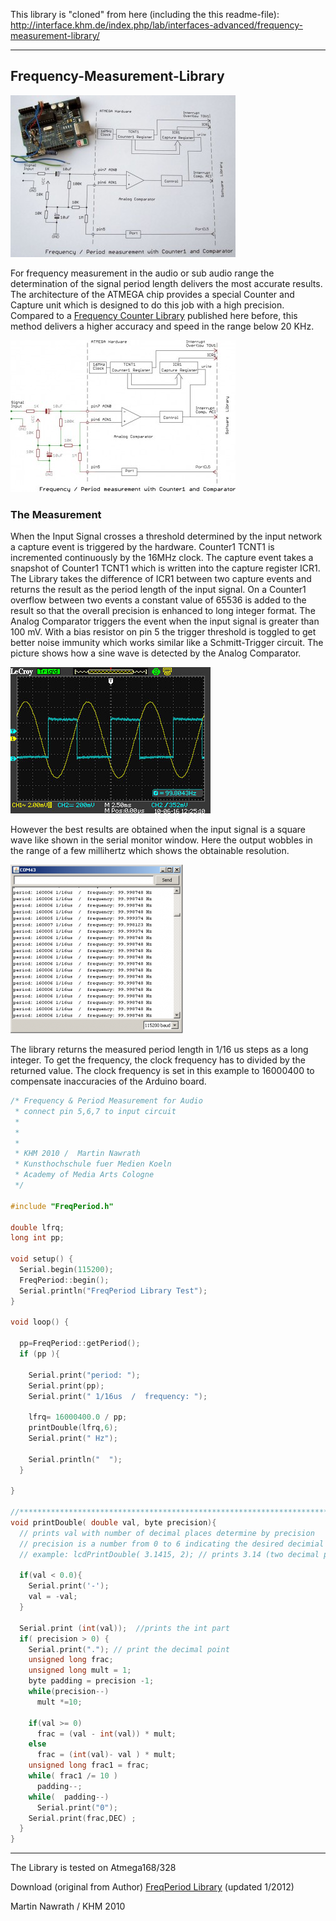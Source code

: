 This library is "cloned" from here (including the this readme-file):  
http://interface.khm.de/index.php/lab/interfaces-advanced/frequency-measurement-library/  
  
---------
  
## Frequency-Measurement-Library  
  
<a href="https://github.com/BlackBrix/Frequency-Measurement-Library/raw/master/pics/FreqPeriodTitle.jpg"><img title="FreqPeriodTitle" src="https://github.com/BlackBrix/Frequency-Measurement-Library/raw/master/pics/FreqPeriodTitle-360x259.jpg" alt="FreqPeriodTitle" width="360" height="259"></a>  
  
For frequency measurement in the audio or sub audio range the determination of the signal period length delivers the most accurate results. The architecture of the ATMEGA chip provides a special Counter and Capture unit which is designed to  do this job with a high precision. Compared to a [Frequency Counter Library](https://github.com/BlackBrix/Arduino-Frequency-Counter-Library) published here before, this method delivers a higher accuracy and speed in the range below 20 KHz.  
  
<a href="https://github.com/BlackBrix/Frequency-Measurement-Library/raw/master/pics/FreqPeriodSch05.jpg"><img title="FreqPeriodSch05" src="https://github.com/BlackBrix/Frequency-Measurement-Library/raw/master/pics/FreqPeriodSch05-360x243.jpg" alt="FreqPeriodSch05" width="360" height="243"></a>  
  
### The Measurement

When the Input Signal crosses a threshold determined by the input network a capture event is triggered by the hardware. Counter1 TCNT1 is incremented continuously by the 16MHz clock. The capture event takes a snapshot of Counter1 TCNT1 which is written into the capture register ICR1. The Library takes the difference of ICR1 between two capture events and returns the result as the period length of the input signal. On a Counter1 overflow between two events a constant value of 65536 is added to the result so that the overall precision is enhanced to long integer format. The Analog Comparator triggers the event when the input signal is greater than 100 mV. With a bias resistor on pin 5 the trigger threshold is toggled to get better noise immunity which works similar like a Schmitt-Trigger circuit. The picture shows how a sine wave is detected by the Analog Comparator.  
  
<a href="https://github.com/BlackBrix/Frequency-Measurement-Library/raw/master/pics/FreqPeriodScope.jpg"><img title="FreqPeriodScope" src="https://github.com/BlackBrix/Frequency-Measurement-Library/raw/master/pics/FreqPeriodScope.jpg" alt="FreqPeriodScope" width="320" height="234"></a>  
  
However the best results are obtained when the input signal is a square wave like shown in the serial monitor window. Here the output wobbles in the range of a few millihertz which shows the obtainable resolution.  
  
<a href="https://github.com/BlackBrix/Frequency-Measurement-Library/raw/master/pics/FreqPeriod_wind_sq.png"><img title="FreqPeriod_wind_sq" src="https://github.com/BlackBrix/Frequency-Measurement-Library/raw/master/pics/FreqPeriod_wind_sq-276x270.png" alt="FreqPeriod_wind_sq" width="276" height="270"></a>    
  
The library returns the measured period length in 1/16 us steps as a long integer. To get the frequency, the clock frequency has to divided by the returned value. The clock frequency is set in this example to 16000400 to compensate inaccuracies of the Arduino board.  
```C++
/* Frequency & Period Measurement for Audio
 * connect pin 5,6,7 to input circuit
 *
 *
 *
 * KHM 2010 /  Martin Nawrath
 * Kunsthochschule fuer Medien Koeln
 * Academy of Media Arts Cologne
 */

#include "FreqPeriod.h"

double lfrq;
long int pp;

void setup() {
  Serial.begin(115200);
  FreqPeriod::begin();
  Serial.println("FreqPeriod Library Test");
}

void loop() {

  pp=FreqPeriod::getPeriod();
  if (pp ){

    Serial.print("period: ");
    Serial.print(pp);
    Serial.print(" 1/16us  /  frequency: ");

    lfrq= 16000400.0 / pp;
    printDouble(lfrq,6);
    Serial.print(" Hz");

    Serial.println("  ");
  }

}

//***************************************************************************
void printDouble( double val, byte precision){
  // prints val with number of decimal places determine by precision
  // precision is a number from 0 to 6 indicating the desired decimial places
  // example: lcdPrintDouble( 3.1415, 2); // prints 3.14 (two decimal places)

  if(val < 0.0){
    Serial.print('-');
    val = -val;
  }

  Serial.print (int(val));  //prints the int part
  if( precision > 0) {
    Serial.print("."); // print the decimal point
    unsigned long frac;
    unsigned long mult = 1;
    byte padding = precision -1;
    while(precision--)
      mult *=10;

    if(val >= 0)
      frac = (val - int(val)) * mult;
    else
      frac = (int(val)- val ) * mult;
    unsigned long frac1 = frac;
    while( frac1 /= 10 )
      padding--;
    while(  padding--)
      Serial.print("0");
    Serial.print(frac,DEC) ;
  }
}
```
  
--------
  

The Library is tested on Atmega168/328  
  
Download (original from Author) [FreqPeriod Library](http://interface.khm.de/wp-content/uploads/2010/06/FreqPeriod_1_12.zip)  (updated 1/2012)  
  
Martin Nawrath / KHM 2010  



